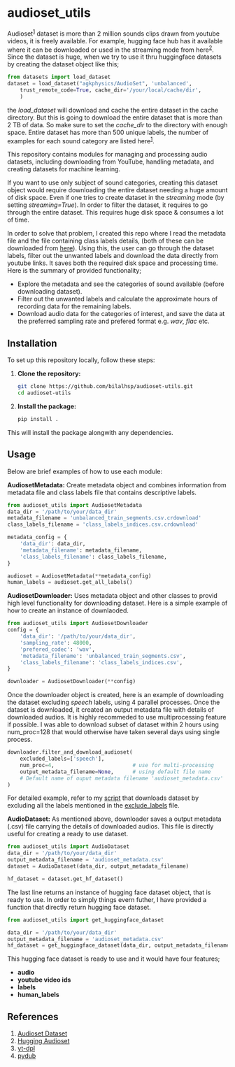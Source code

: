 # audioset_utils

Audioset<sup>[1]</sup> dataset is more than 2 million sounds clips drawn from youtube videos, it is freely available. For example, hugging face hub has it available where it can be downloaded or used in the streaming mode from here<sup>[2]</sup>. Since the dataset is huge, when we try to use it thru huggingface datasets by creating the dataset object like this;
```python
from datasets import load_dataset
dataset = load_dataset("agkphysics/AudioSet", 'unbalanced',
    trust_remote_code=True, cache_dir='/your/local/cache/dir',
    )
```
the *load_dataset* will download and cache the entire dataset in the cache directory. But this is going to download the entire dataset that is more than 2 TB of data. So make sure to set the *cache_dir* to the directory with enough space.
Entire dataset has more than 500 unique labels, the number of examples for each sound category are listed here<sup>[1]</sup>. 

This repository contains modules for managing and processing audio datasets, including downloading from YouTube, handling metadata, and creating datasets for machine learning.

If you want to use only subject of sound categories, creating this dataset object would require downloading the entire dataset needing a huge amount of disk space. Even if one tries to create dataset in the *streaming* mode (by setting *streaming=True*). In order to filter the dataset, it requires to go through the entire dataset. This requires huge disk space & consumes a lot of time.

In order to solve that problem, I created this repo where I read the metadata file and the file containing class labels details, (both of these can be downloaded from [here](https://research.google.com/audioset/download.html)). Using this, the user can go through the dataset labels, filter out the unwanted labels and download the data directly from youtube links. It saves both the required disk space and processing time. Here is the summary of provided functionality;
- Explore the metadata and see the categories of sound available (before downloading dataset).
- Filter out the unwanted labels and calculate the approximate hours of recording data for the remaining labels.
- Download audio data for the categories of interest, and save the data at the preferred sampling rate and prefered format e.g. *wav*, *flac* etc.

## Installation

To set up this repository locally, follow these steps:

1. **Clone the repository:**
    ```bash
    git clone https://github.com/bilalhsp/audioset-utils.git
    cd audioset-utils
    ```

2. **Install the package:**
    ```bash
    pip install .
    ```
This will install the package alongwith any dependencies.


## Usage

Below are brief examples of how to use each module:

**AudiosetMetadata:** Create metadata object and combines information from metadata file and class labels file that contains descriptive labels.
```python
from audioset_utils import AudiosetMetadata
data_dir = '/path/to/your/data_dir'
metadata_filename = 'unbalanced_train_segments.csv.crdownload'
class_labels_filename = 'class_labels_indices.csv.crdownload'

metadata_config = {
    'data_dir': data_dir,
    'metadata_filename': metadata_filename,
    'class_labels_filename': class_labels_filename,
}

audioset = AudiosetMetadata(**metadata_config)
human_labels = audioset.get_all_labels()
```

**AudiosetDownloader:** Uses metadata object and other classes to provid high level functionality for downloading dataset. Here is a simple example of how to create an instance of downlaoded.

```python
from audioset_utils import AudiosetDownloader
config = {
    'data_dir': '/path/to/your/data_dir',
    'sampling_rate': 48000,
    'prefered_codec': 'wav',
    'metadata_filename': 'unbalanced_train_segments.csv',
    'class_labels_filename': 'class_labels_indices.csv',
}

downloader = AudiosetDownloader(**config)
```
Once the downloader object is created, here is an example of downloading the dataset excluding *speech* labels, using 4 parallel processes. Once the dataset is downloaded, it created an output metadata file with details of downloaded audios. It is highly recommeded to use multiprocessing feature if possible. I was able to download subset of dataset within 2 hours using num_proc=128 that would otherwise have taken several days using single process.

```python
downloader.filter_and_download_audioset(
    excluded_labels=['speech'],         
    num_proc=4,                         # use for multi-processing
    output_metadata_filename=None,	    # using default file name
    # Default name of ouput metadata filename 'audioset_metadata.csv'
)
```

For detailed example, refer to my [script](./scripts/download_subset_audioset.py) that downloads dataset by excluding all the labels mentioned in the [exclude_labels](./scripts/excluded_labels.yml) file.

**AudioDataset:** As mentioned above, downloader saves a output metadata (.csv) file carrying the details of downloaded audios. This file is directly useful for creating a ready to use dataset. 

```python
from audioset_utils import AudioDataset
data_dir = '/path/to/your/data_dir'
output_metadata_filename = 'audioset_metadata.csv'
dataset = AudioDataset(data_dir, output_metadata_filename)

hf_dataset = dataset.get_hf_dataset()
```
The last line returns an instance of hugging face dataset object, that is ready to use. In order to simply things evern futher, I have provided a function that directly return hugging face dataset. 
```python
from audioset_utils import get_huggingface_dataset

data_dir = '/path/to/your/data_dir'
output_metadata_filename = 'audioset_metadata.csv'
hf_dataset = get_huggingface_dataset(data_dir, output_metadata_filename)
```
This hugging face dataset is ready to use and it would have four features;
- **audio** 
- **youtube video ids**
- **labels**
- **human_labels**

## References

1. [Audioset Dataset](https://research.google.com/audioset/)
2. [Hugging Audioset](https://huggingface.co/datasets/agkphysics/AudioSet)
3. [yt-dpl](https://github.com/yt-dlp/yt-dlp)
4. [pydub](https://github.com/jiaaro/pydub)


[1]: https://research.google.com/audioset/
[2]: https://huggingface.co/datasets/agkphysics/AudioSet
[3]: https://github.com/yt-dlp/yt-dlp
[4]: https://github.com/jiaaro/pydub





